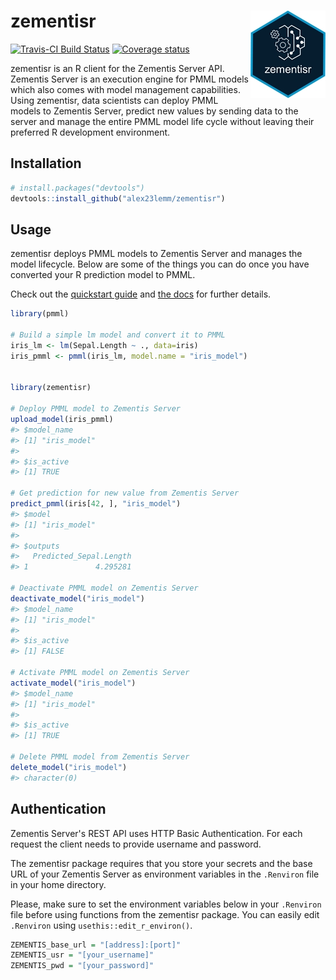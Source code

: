 <!-- README.md is generated from README.Rmd. Please edit that file -->
zementisr <img src="man/figures/logo.jpg" align="right" height=140/>
====================================================================

[![Travis-CI Build Status](https://travis-ci.org/alex23lemm/zementisr.svg?branch=master)](https://travis-ci.org/alex23lemm/zementisr) [![Coverage status](https://codecov.io/gh/alex23lemm/zementisr/branch/master/graph/badge.svg)](https://codecov.io/github/alex23lemm/zementisr?branch=master)

zementisr is an R client for the Zementis Server API. Zementis Server is an execution engine for PMML models which also comes with model management capabilities. Using zementisr, data scientists can deploy PMML models to Zementis Server, predict new values by sending data to the server and manage the entire PMML model life cycle without leaving their preferred R development environment.

Installation
------------

``` r
# install.packages("devtools")
devtools::install_github("alex23lemm/zementisr")
```

Usage
-----

zementisr deploys PMML models to Zementis Server and manages the model lifecycle. Below are some of the things you can do once you have converted your R prediction model to PMML.

Check out the [quickstart guide](https://alex23lemm.github.io/zementisr/articles/zementisr.html) and [the docs](https://alex23lemm.github.io/zementisr/reference/index.html) for further details.

``` r
library(pmml)

# Build a simple lm model and convert it to PMML
iris_lm <- lm(Sepal.Length ~ ., data=iris)
iris_pmml <- pmml(iris_lm, model.name = "iris_model")


library(zementisr)

# Deploy PMML model to Zementis Server
upload_model(iris_pmml)
#> $model_name
#> [1] "iris_model"
#> 
#> $is_active
#> [1] TRUE

# Get prediction for new value from Zementis Server
predict_pmml(iris[42, ], "iris_model")
#> $model
#> [1] "iris_model"
#> 
#> $outputs
#>   Predicted_Sepal.Length
#> 1               4.295281

# Deactivate PMML model on Zementis Server
deactivate_model("iris_model")
#> $model_name
#> [1] "iris_model"
#> 
#> $is_active
#> [1] FALSE

# Activate PMML model on Zementis Server
activate_model("iris_model")
#> $model_name
#> [1] "iris_model"
#> 
#> $is_active
#> [1] TRUE

# Delete PMML model from Zementis Server
delete_model("iris_model")
#> character(0)
```

Authentication
--------------

Zementis Server's REST API uses HTTP Basic Authentication. For each request the client needs to provide username and password.

The zementisr package requires that you store your secrets and the base URL of your Zementis Server as environment variables in the `.Renviron` file in your home directory.

Please, make sure to set the environment variables below in your `.Renviron` file before using functions from the zementisr package. You can easily edit `.Renviron` using `usethis::edit_r_environ()`.

``` r
ZEMENTIS_base_url = "[address]:[port]"
ZEMENTIS_usr = "[your_username]"
ZEMENTIS_pwd = "[your_password]"
```
